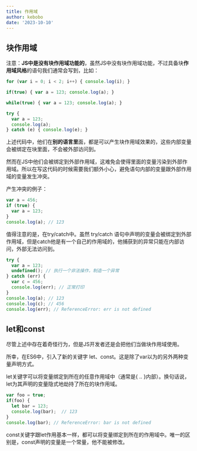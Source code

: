 ```yaml
---
title: 作用域
author: kebobo
date: '2023-10-10'
---
```


## 块作用域

注意：**JS中是没有块作用域功能的**，虽然JS中没有块作用域功能，不过具备块**作用域风格**的语句我们通常会写到，比如：

```javascript
for (var i = 0; i < 2; i++) { console.log(i); }

if(true) { var a = 123; console.log(a); }

while(true) { var a = 123; console.log(a); }

try {
  var a = 123;
  console.log(a);
} catch (e) { console.log(e); }
```

上述代码中，他们在**别的语言里**面，都是可以产生块作用域效果的，这些内部变量会被绑定在块里面，不会被外部访问到。

然而在JS中他们会被绑定到外部作用域，这难免会使得里面的变量污染到外部作用域。所以在写这代码的时候需要我们额外小心，避免语句内部的变量跟外部作用域的变量发生冲突。

产生冲突的例子：

```javascript
var a = 456;
if (true) {
  var a = 123;
}
console.log(a); // 123
```

值得注意的是，在try/catch中。虽然 try/catch 语句中声明的变量会被绑定到外部作用域，但是catch他是有一个自己的作用域的，他捕获到的异常只能在内部访问，外部无法访问到。

```javascript
try {
  var a = 123;
  undefined(); // 执行一个非法操作，制造一个异常
} catch (err) {
  var c = 456;
  console.log(err); // 正常打印
}
console.log(a); // 123
console.log(c); // 456
console.log(err); // ReferenceError: err is not defined
```

## let和const

尽管上述中存在着奇怪行为，但是JS开发者还是会把他们当做块作用域使用。

所幸，在ES6中，引入了新的关键字 let、const。这是除了var以为的另外两种变量声明方式。

let关键字可以将变量绑定到所在的任意作用域中（通常是{ .. }内部）。换句话说，let为其声明的变量隐式地劫持了所在的块作用域。

```javascript
var foo = true;
if(foo) {
  let bar = 123;
  console.log(bar);  // 123
}
console.log(bar); // ReferenceError: bar is not defined
```

const关键字跟let作用基本一样，都可以将变量绑定到所在的作用域中。唯一的区别是，const声明的变量是一个常量，他不能被修改。
